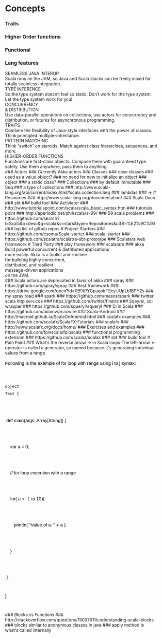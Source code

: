 # Concepts
### Traits
### Higher Order functions
### Functional
### Lang features
<div>SEAMLESS JAVA INTEROP  
</div>

<div>Scala runs on the JVM, so Java and Scala stacks can be freely mixed for totally seamless integration.</div>

<div>TYPE INFERENCE</div>

<div>So the type system doesn’t feel so static. Don’t work for the type system. Let the type system work for you!</div>

<div>CONCURRENCY</div>

<div>& DISTRIBUTION</div>

<div>Use data-parallel operations on collections, use actors for concurrency and distribution, or futures for asynchronous programming.</div>

<div>TRAITS</div>

<div>Combine the flexibility of Java-style interfaces with the power of classes. Think principled multiple-inheritance.</div>

<div>PATTERN MATCHING</div>

<div>Think “switch” on steroids. Match against class hierarchies, sequences, and more.</div>

<div>HIGHER-ORDER FUNCTIONS</div>

<div>Functions are first-class objects. Compose them with guaranteed type safety. Use them anywhere, pass them to anything.</div>
### Actors
### Currently Akka actors
### Classes 
### case classes
### used as a value object?
### no need for new to initialize an object
### object
### a static class?
### Collections
### by default immutable
### Seq
### a type of collections
### http://www.scala-lang.org/api/current/index.html#scala.collection.Seq
### lambdas
### =>
# Resources
### http://www.scala-lang.org/documentation/
### Scala Docs
### sbt
### build tool
### Activiator
### http://www.tutorialspoint.com/scala/scala_basic_syntax.htm
### tutorials point
### http://aperiodic.net/phil/scala/s-99/
### 99 scala problems
### https://github.com/search?l=Scala&o=desc&q=scala&s=stars&type=Repositories&utf8=%E2%9C%93
### top list of github repos
# Project Starters
### https://github.com/csoma/Scala-starter
### scala-starter
### https://github.com/scalatra/scalatra-sbt-prototype
### Scalatara web framework
# Third Party
### play framework
### scalatara
### akka
<div>Build powerful concurrent & distributed applications</div>

<div>more easily. Akka is a toolkit and runtime</div>

<div>for building highly concurrent,</div>

<div>distributed, and resilient</div>

<div>message-driven applications</div>

<div>on the JVM.</div>
### Scala actors are deprecated in favor of akka
### spray
### https://github.com/spray/spray
### Rest framework
### https://drive.google.com/open?id=0B9tPYCpuqoIrTEcyUUpLb1BPY2s
### my spray road
### spark
### https://github.com/mesos/spark
### twitter scala http services
### https://github.com/twitter/finatra
### Sqeyrel, sql wrapper
### https://github.com/squeryl/squeryl
### Di in Scala
### https://github.com/adamw/macwire
### Scala-Android
### http://macroid.github.io/ScalaOnAndroid.html
### scalafx examples
### https://github.com/scalafx/ScalaFX-Tutorials
### scalafx
### http://www.scalafx.org/docs/home/
### Exercises and examples
### https://github.com/fpinscala/fpinscala
### functional programming extension
### https://github.com/scalaz/scalaz
### sbt
### build tool
# Pain Point
### What's the reverse arrow -> in Scala loops
The left-arrow <- operator is called a generator, so named because it's generating individual values from a range.

<div>

<font color="#000000" face="Verdana, Geneva, Tahoma, Arial, Helvetica, sans-serif"><span style="font-size: 15px; line-height: 24px;">Following is the example of for loop with range using i to j syntax:</span></font>

<font color="#000000" face="Verdana, Geneva, Tahoma, Arial, Helvetica, sans-serif"><span style="font-size: 15px; line-height: 24px;">  
</span></font>

<font color="#000000" face="Verdana, Geneva, Tahoma, Arial, Helvetica, sans-serif"><span style="font-size: 15px; line-height: 24px;"><code>object Test {</span></font>

<font color="#000000" face="Verdana, Geneva, Tahoma, Arial, Helvetica, sans-serif"><span style="font-size: 15px; line-height: 24px;">   def main(args: Array[String]) {</span></font>

<font color="#000000" face="Verdana, Geneva, Tahoma, Arial, Helvetica, sans-serif"><span style="font-size: 15px; line-height: 24px;">      var a = 0;</span></font>

<font color="#000000" face="Verdana, Geneva, Tahoma, Arial, Helvetica, sans-serif"><span style="font-size: 15px; line-height: 24px;">      // for loop execution with a range</span></font>

<font color="#000000" face="Verdana, Geneva, Tahoma, Arial, Helvetica, sans-serif"><span style="font-size: 15px; line-height: 24px;">      for( a <- 1 to 10){</span></font>

<font color="#000000" face="Verdana, Geneva, Tahoma, Arial, Helvetica, sans-serif"><span style="font-size: 15px; line-height: 24px;">         println( "Value of a: " + a );</span></font>

<font color="#000000" face="Verdana, Geneva, Tahoma, Arial, Helvetica, sans-serif"><span style="font-size: 15px; line-height: 24px;">      }</span></font>

<font color="#000000" face="Verdana, Geneva, Tahoma, Arial, Helvetica, sans-serif"><span style="font-size: 15px; line-height: 24px;">   }</span></font>

<font color="#000000" face="Verdana, Geneva, Tahoma, Arial, Helvetica, sans-serif"><span style="font-size: 15px; line-height: 24px;">}</span></font>

<span style="font-size: 15px; line-height: 24px; color: rgb(0, 0, 0); font-family: Verdana, Geneva, Tahoma, Arial, Helvetica, sans-serif;"></code></span>

</div>
### Blocks vs Functions
### http://stackoverflow.com/questions/19007611/understanding-scala-blocks
### blocks similar to anonymous classes in java
### apply method is what's called internally
